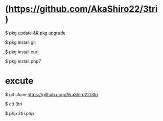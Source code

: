 # (https://github.com/AkaShiro22/3tri)

$ pkg update && pkg upgrade

$ pkg install git

$ pkg install curl

$ pkg install php7



# excute

$ git clone https://github.com/AkaShiro22/3tri

$ cd 3tri

$ php 3tri.php
